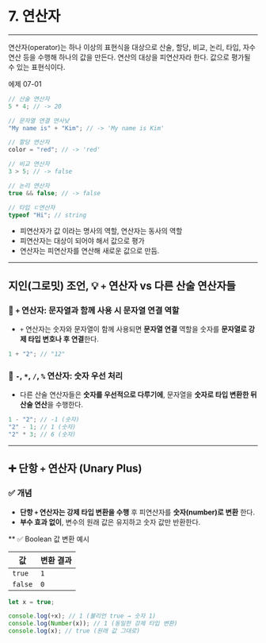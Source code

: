 # 7. 연산자

---

연산자(operator)는 하나 이상의 표현식을 대상으로 산술, 할당, 비교, 논리, 타입, 자수 연산 등을 수행해 하나의 값을 만든다.
연산의 대상을 피연산자라 한다. 값으로 평가될 수 있는 표현식이다.

에제 07-01

```js
// 산술 연산자
5 * 4; // -> 20

// 문자열 연결 연사낮
"My name is" + "Kim"; // -> 'My name is Kim'

// 할당 연산자
color = "red"; // -> 'red'

// 비교 연산자
3 > 5; // -> false

// 논리 연산자
true && false; // -> false

// 타입 ㄷ연산자
typeof "Hi"; // string
```

- 피연산자가 값 이라는 명사의 역할, 연산자는 동사의 역할
- 피연산자는 대상이 되어야 해서 값으로 평가
- 연산자는 피연산자를 연산해 새로운 값으로 만듬.

---

## 지인(그로밋) 조언, 💡 `+` 연산자 vs 다른 산술 연산자들

### 🔹 `+` 연산자: 문자열과 함께 사용 시 문자열 연결 역할

- `+` 연산자는 숫자와 문자열이 함께 사용되면 **문자열 연결** 역할을 숫자를 **문자열로 강제 타입 변호나 후 연결**한다.

```js
1 + "2"; // "12"
```

### 🔹 `-`, `*`, `/`, `%` 연산자: 숫자 우선 처리

- 다른 산술 연산자들은 **숫자를 우선적으로 다루기에**, 문자열을 **숫자로 타입 변환한 뒤 산술 연산**을 수행한다.

```js
1 - "2"; // -1 (숫자)
"2" - 1; // 1 (숫자)
"2" * 3; // 6 (숫자)
```

---

## ➕ 단항 `+` 연산자 (Unary Plus)

### ✅ 개념

- **단항 `+` 연산자는 강제 타입 변환을 수행** 후 피연산자를 **숫자(number)로 변환** 한다.
- **부수 효과 없이**, 변수의 원래 값은 유지하고 숫자 값만 반환한다.

\*\* ✅ Boolean 값 변환 예시

| 값      | 변환 결과 |
| ------- | --------- |
| `true`  | `1`       |
| `false` | `0`       |

```js
let x = true;

console.log(+x); // 1 (불리언 true → 숫자 1)
console.log(Number(x)); // 1 (동일한 강제 타입 변환)
console.log(x); // true (원래 값 그대로)
```
